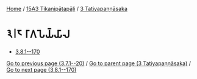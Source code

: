 
[Home](/) / [15A3 Tikanipātapāḷi](...md) / [3 Tatiyapaṇṇāsaka](../15A3/3.md)

# 𑁩𑁇𑁮 𑀭𑀸𑀕𑀧𑁂𑀬𑁆𑀬𑀸𑀮

* [3.8.1--170](3.8/3.8.1--170.md)

[Go to previous page (3.7.1--20)](3.7/3.7.1--20.md) / [Go to parent page (3 Tatiyapaṇṇāsaka)](../15A3/3.md) / [Go to next page (3.8.1--170)](3.8/3.8.1--170.md)


